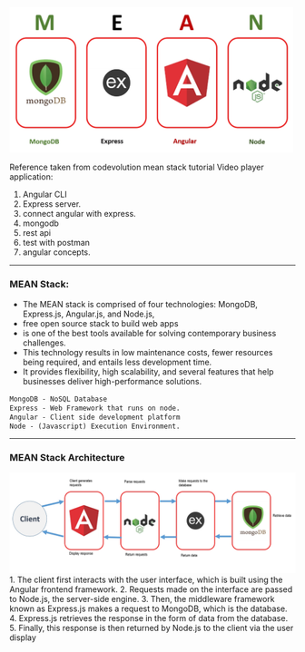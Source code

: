 <img src="static/mean_stack.jpg" width=500>

Reference taken from codevolution mean stack tutorial
Video player application:
1. Angular CLI
2. Express server.
3. connect angular with express.
4. mongodb
5. rest api
6. test with postman
7. angular concepts.

------
### MEAN Stack:
- The MEAN stack is comprised of four technologies: MongoDB, Express.js, Angular.js, and Node.js,
- free open source stack to build web apps
- is one of the best tools available for solving contemporary business challenges.
- This technology results in low maintenance costs, fewer resources being required, and entails less development time.
- It provides flexibility, high scalability, and several features that help businesses deliver high-performance solutions.
```
MongoDB - NoSQL Database
Express - Web Framework that runs on node.
Angular - Client side development platform
Node - (Javascript) Execution Environment.
```
------
### MEAN Stack Architecture
<img src="static/mean_stack_architecture.png" width=700>
1. The client first interacts with the user interface, which is built using the Angular frontend framework. 
2. Requests made on the interface are passed to Node.js, the server-side engine. 
3. Then, the middleware framework known as Express.js makes a request to MongoDB, which is the database. 
4. Express.js retrieves the response in the form of data from the database. 
5. Finally, this response is then returned by Node.js to the client via the user display

